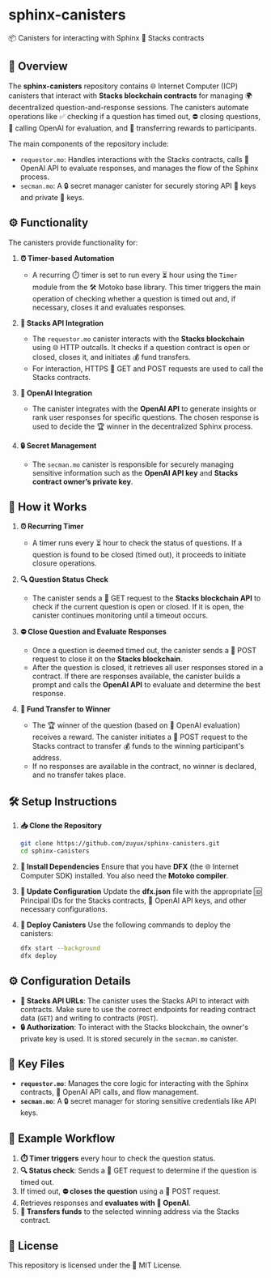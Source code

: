 # sphinx-canisters

📦 Canisters for interacting with Sphinx 🔗 Stacks contracts

## 📝 Overview

The **sphinx-canisters** repository contains 🌐 Internet Computer (ICP) canisters that interact with **Stacks blockchain contracts** for managing 🌍 decentralized question-and-response sessions. The canisters automate operations like ✅ checking if a question has timed out, ⛔ closing questions, 🤖 calling OpenAI for evaluation, and 💸 transferring rewards to participants.

The main components of the repository include:
- `requestor.mo`: Handles interactions with the Stacks contracts, calls 🤖 OpenAI API to evaluate responses, and manages the flow of the Sphinx process.
- `secman.mo`: A 🔒 secret manager canister for securely storing API 🔑 keys and private 🔑 keys.

## ⚙️ Functionality

The canisters provide functionality for:

1. **⏰ Timer-based Automation**
   - A recurring ⏱️ timer is set to run every ⏳ hour using the `Timer` module from the 🛠️ Motoko base library. This timer triggers the main operation of checking whether a question is timed out and, if necessary, closes it and evaluates responses.

2. **🔗 Stacks API Integration**
   - The `requestor.mo` canister interacts with the **Stacks blockchain** using 🌐 HTTP outcalls. It checks if a question contract is open or closed, closes it, and initiates 💰 fund transfers.
   - For interaction, HTTPS 📡 GET and POST requests are used to call the Stacks contracts.

3. **🤖 OpenAI Integration**
   - The canister integrates with the **OpenAI API** to generate insights or rank user responses for specific questions. The chosen response is used to decide the 🏆 winner in the decentralized Sphinx process.

4. **🔒 Secret Management**
   - The `secman.mo` canister is responsible for securely managing sensitive information such as the **OpenAI API key** and **Stacks contract owner’s private key**.

## 🚀 How it Works

1. **⏰ Recurring Timer**
   - A timer runs every ⏳ hour to check the status of questions. If a question is found to be closed (timed out), it proceeds to initiate closure operations.

2. **🔍 Question Status Check**
   - The canister sends a 📡 GET request to the **Stacks blockchain API** to check if the current question is open or closed. If it is open, the canister continues monitoring until a timeout occurs.

3. **⛔ Close Question and Evaluate Responses**
   - Once a question is deemed timed out, the canister sends a 📡 POST request to close it on the **Stacks blockchain**.
   - After the question is closed, it retrieves all user responses stored in a contract. If there are responses available, the canister builds a prompt and calls the **OpenAI API** to evaluate and determine the best response.

4. **💸 Fund Transfer to Winner**
   - The 🏆 winner of the question (based on 🤖 OpenAI evaluation) receives a reward. The canister initiates a 📡 POST request to the Stacks contract to transfer 💰 funds to the winning participant's address.
   - If no responses are available in the contract, no winner is declared, and no transfer takes place.

## 🛠️ Setup Instructions

1. **📥 Clone the Repository**
   ```sh
   git clone https://github.com/zuyux/sphinx-canisters.git
   cd sphinx-canisters
   ```

2. **🔧 Install Dependencies**
   Ensure that you have **DFX** (the 🌐 Internet Computer SDK) installed. You also need the **Motoko compiler**.

3. **📝 Update Configuration**
   Update the **dfx.json** file with the appropriate 🆔 Principal IDs for the Stacks contracts, 🤖 OpenAI API keys, and other necessary configurations.

4. **🚀 Deploy Canisters**
   Use the following commands to deploy the canisters:
   ```sh
   dfx start --background
   dfx deploy
   ```

## ⚙️ Configuration Details

- **🔗 Stacks API URLs**: The canister uses the Stacks API to interact with contracts. Make sure to use the correct endpoints for reading contract data (`GET`) and writing to contracts (`POST`).
- **🔒 Authorization**: To interact with the Stacks blockchain, the owner's private key is used. It is stored securely in the `secman.mo` canister.

## 📂 Key Files

- **`requestor.mo`**: Manages the core logic for interacting with the Sphinx contracts, 🤖 OpenAI API calls, and flow management.
- **`secman.mo`**: A 🔒 secret manager for storing sensitive credentials like API keys.

## 📝 Example Workflow

1. **⏱️ Timer triggers** every hour to check the question status.
2. **🔍 Status check**: Sends a 📡 GET request to determine if the question is timed out.
3. If timed out, **⛔ closes the question** using a 📡 POST request.
4. Retrieves responses and **evaluates with 🤖 OpenAI**.
5. **💸 Transfers funds** to the selected winning address via the Stacks contract.

## 📄 License
This repository is licensed under the 📝 MIT License.

